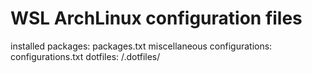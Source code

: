 # WSL ArchLinux configuration files

installed packages: packages.txt
miscellaneous configurations:  configurations.txt
dotfiles:  /.dotfiles/

